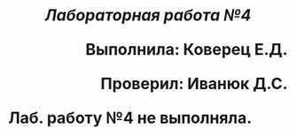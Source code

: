**_<h1 align = "center">Лабораторная работа №4</a>_**

<p align = "right">
Выполнила: Коверец Е.Д.
</p>

<p align = "right">
Проверил: Иванюк Д.С.
</p>



<p align = "justify">
Лаб. работу №4 не выполняла.
</p>


